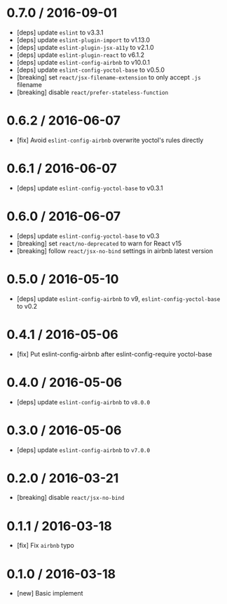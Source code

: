 0.7.0 / 2016-09-01
==================
- [deps] update `eslint` to v3.3.1
- [deps] update `eslint-plugin-import` to v1.13.0
- [deps] update `eslint-plugin-jsx-a11y` to v2.1.0
- [deps] update `eslint-plugin-react` to v6.1.2
- [deps] update `eslint-config-airbnb` to v10.0.1
- [deps] update `eslint-config-yoctol-base` to v0.5.0
- [breaking] set `react/jsx-filename-extension` to only accept `.js` filename
- [breaking] disable `react/prefer-stateless-function`

0.6.2 / 2016-06-07
==================
- [fix] Avoid `eslint-config-airbnb` overwrite yoctol's rules directly

0.6.1 / 2016-06-07
==================
- [deps] update `eslint-config-yoctol-base` to v0.3.1

0.6.0 / 2016-06-07
==================
- [deps] update `eslint-config-yoctol-base` to v0.3
- [breaking] set `react/no-deprecated` to warn for React v15
- [breaking] follow `react/jsx-no-bind` settings in airbnb latest version

0.5.0 / 2016-05-10
==================
- [deps] update `eslint-config-airbnb` to v9, `eslint-config-yoctol-base` to v0.2

0.4.1 / 2016-05-06
==================
- [fix] Put eslint-config-airbnb after eslint-config-require yoctol-base

0.4.0 / 2016-05-06
==================
- [deps] update `eslint-config-airbnb` to `v8.0.0`

0.3.0 / 2016-05-06
==================
- [deps] update `eslint-config-airbnb` to `v7.0.0`

0.2.0 / 2016-03-21
==================
- [breaking] disable `react/jsx-no-bind`

0.1.1 / 2016-03-18
==================
- [fix] Fix `airbnb` typo

0.1.0 / 2016-03-18
==================
- [new] Basic implement
